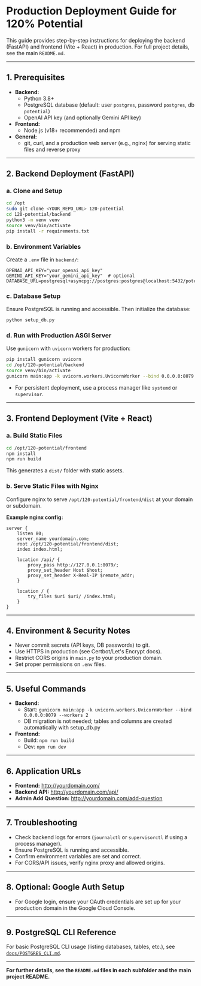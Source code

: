 
# Production Deployment Guide for 120% Potential

This guide provides step-by-step instructions for deploying the backend (FastAPI) and frontend (Vite + React) in production. For full project details, see the main `README.md`.

---

## 1. Prerequisites

- **Backend:**
  - Python 3.8+
  - PostgreSQL database (default: user `postgres`, password `postgres`, db `potential`)
  - OpenAI API key (and optionally Gemini API key)
- **Frontend:**
  - Node.js (v18+ recommended) and npm
- **General:**
  - git, curl, and a production web server (e.g., nginx) for serving static files and reverse proxy

---

## 2. Backend Deployment (FastAPI)

### a. Clone and Setup
```bash
cd /opt
sudo git clone <YOUR_REPO_URL> 120-potential
cd 120-potential/backend
python3 -m venv venv
source venv/bin/activate
pip install -r requirements.txt
```

### b. Environment Variables
Create a `.env` file in `backend/`:
```
OPENAI_API_KEY="your_openai_api_key"
GEMINI_API_KEY="your_gemini_api_key"  # optional
DATABASE_URL=postgresql+asyncpg://postgres:postgres@localhost:5432/potential
```

### c. Database Setup
Ensure PostgreSQL is running and accessible. Then initialize the database:
```bash
python setup_db.py
```

### d. Run with Production ASGI Server
Use `gunicorn` with `uvicorn` workers for production:
```bash
pip install gunicorn uvicorn
cd /opt/120-potential/backend
source venv/bin/activate
gunicorn main:app -k uvicorn.workers.UvicornWorker --bind 0.0.0.0:8079 --workers 2
```
- For persistent deployment, use a process manager like `systemd` or `supervisor`.

---

## 3. Frontend Deployment (Vite + React)

### a. Build Static Files
```bash
cd /opt/120-potential/frontend
npm install
npm run build
```
This generates a `dist/` folder with static assets.

### b. Serve Static Files with Nginx
Configure nginx to serve `/opt/120-potential/frontend/dist` at your domain or subdomain.

**Example nginx config:**
```nginx
server {
    listen 80;
    server_name yourdomain.com;
    root /opt/120-potential/frontend/dist;
    index index.html;

    location /api/ {
        proxy_pass http://127.0.0.1:8079/;
        proxy_set_header Host $host;
        proxy_set_header X-Real-IP $remote_addr;
    }

    location / {
        try_files $uri $uri/ /index.html;
    }
}
```

---

## 4. Environment & Security Notes
- Never commit secrets (API keys, DB passwords) to git.
- Use HTTPS in production (see Certbot/Let's Encrypt docs).
- Restrict CORS origins in `main.py` to your production domain.
- Set proper permissions on `.env` files.

---

## 5. Useful Commands
- **Backend:**
  - Start: `gunicorn main:app -k uvicorn.workers.UvicornWorker --bind 0.0.0.0:8079 --workers 2`
  - DB migration is not needed; tables and columns are created automatically with setup_db.py
- **Frontend:**
  - Build: `npm run build`
  - Dev: `npm run dev`

---

## 6. Application URLs
- **Frontend:** http://yourdomain.com/
- **Backend API:** http://yourdomain.com/api/
- **Admin Add Question:** http://yourdomain.com/add-question

---

## 7. Troubleshooting
- Check backend logs for errors (`journalctl` or `supervisorctl` if using a process manager).
- Ensure PostgreSQL is running and accessible.
- Confirm environment variables are set and correct.
- For CORS/API issues, verify nginx proxy and allowed origins.

---

## 8. Optional: Google Auth Setup
- For Google login, ensure your OAuth credentials are set up for your production domain in the Google Cloud Console.

---

## 9. PostgreSQL CLI Reference
For basic PostgreSQL CLI usage (listing databases, tables, etc.), see [`docs/POSTGRES_CLI.md`](docs/POSTGRES_CLI.md).

---

**For further details, see the `README.md` files in each subfolder and the main project README.**

